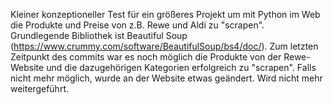 Kleiner konzeptioneller Test für ein größeres Projekt um mit Python im Web die Produkte und Preise von z.B. Rewe und Aldi zu "scrapen". 
Grundlegende Bibliothek ist Beautiful Soup (https://www.crummy.com/software/BeautifulSoup/bs4/doc/). 
Zum letzten Zeitpunkt des commits war es noch möglich die Produkte von der Rewe-Website und die dazugehörigen Kategorien 
erfolgreich zu "scrapen". Falls nicht mehr möglich, wurde an der Website etwas geändert. Wird nicht mehr weitergeführt. 
